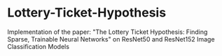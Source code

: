 # Lottery-Ticket-Hypothesis
Implementation of the paper: "The Lottery Ticket Hypothesis: Finding Sparse, Trainable Neural Networks" on ResNet50 and ResNet152 Image Classification Models

